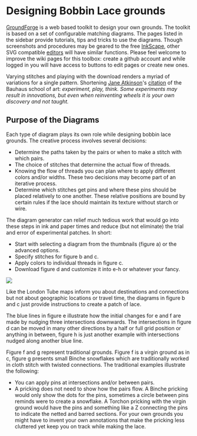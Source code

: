 Designing Bobbin Lace grounds
=============================

[GroundForge] is a web based toolkit to design your own grounds. The toolkit is based on a set of configurable matching diagrams. The pages listed in the sidebar provide tutorials, tips and tricks to use the diagrams. Though screenshots and procedures may be geared to the free [InkScape], other SVG compatible [editors] will have similar functions. Please feel welcome to improve the wiki pages for this toolbox: create a github account and while logged in you will have access to buttons to edit pages or create new ones.

Varying stitches and playing with the download renders a myriad of variations for a single pattern. Shortening [Jane Atkinson]'s [citation] of the Bauhaus school of art: _experiment, play, think. Some experiments may result in innovations, but even when reinventing wheels it is your own discovery and not taught._

[GroundForge]: https://d-bl.github.io/GroundForge/
[Jane Atkinson]: http://www.contemporarylace.com/
[citation]: https://raw.githubusercontent.com/wiki/d-bl/GroundForge/bauhaus.png
[InkScape]: https://inkscape.org
[editors]: https://en.wikipedia.org/wiki/Comparison_of_vector_graphics_editors#File_format_support


Purpose of the Diagrams
-----------------------

Each type of diagram plays its own role while designing bobbin lace grounds. The creative process involves several decisions:

* Determine the paths taken by the pairs or when to make a stitch with which pairs.
* The choice of stitches that determine the actual flow of threads.
* Knowing the flow of threads you can plan where to apply different colors and/or widths. These two decisions may become part of an iterative process.
* Determine which stitches get pins and where these pins should be placed relatively to one another. These relative positions are bound by certain rules if the lace should maintain its texture without starch or wire.

The diagram generator can relief much tedious work that would go into these steps in ink and paper times and reduce (but not eliminate) the trial and error of experimental patches. In short:

* Start with selecting a diagram from the thumbnails (figure a) or the advanced options.
* Specify stitches for figure b and c.
* Apply colors to individual threads in figure c.
* Download figure d and customize it into e-h or whatever your fancy.


![](https://raw.githubusercontent.com/wiki/d-bl/GroundForge/intro.png)

Like the London Tube maps inform you about destinations and connections but not about geographic locations or travel time, the diagrams in figure b and c just provide instructions to create a patch of lace. 

The blue lines in figure e illustrate how the initial changes for e and f are made by nudging three intersections downwards. The intersections in figure d can be moved in many other directions by a half or full grid position or anything in between, figure h is just another example with intersections nudged along another blue line. 

Figure f and g represent traditional grounds. Figure f is a virgin ground as in c, figure g presents small Binche snowflakes which are traditionally worked in cloth stitch with twisted connections. The traditional examples illustrate the following:

* You can apply pins at intersections and/or between pairs.
* A pricking does not need to show how the pairs flow. A Binche pricking would only show the dots for the pins, sometimes a circle between pins reminds were to create a snowflake. A Torchon pricking with the virgin ground would have the pins and something like a Z connecting the pins to indicate the netted and barred sections. For your own grounds you might have to invent your own annotations that make the pricking less cluttered yet keep you on track while making the lace.
